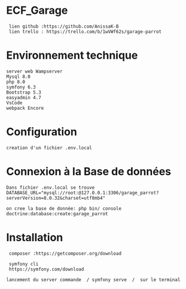 # ECF_Garage
     lien github :https://github.com/AnissaK-B
     lien trello : https://trello.com/b/1wVWf62s/garage-parrot

# Environnement technique
    server web Wampserver
    Mysql 8.0
    php 8.0
    symfony 6.3
    Bootstrap 5.3
    easyadmin 4.7
    VsCode
    webpack Encore


# Configuration
    creation d'un fichier .env.local
 

 # Connexion à la Base de données
    Dans fichier .env.local se trouve
    DATABASE_URL="mysql://root:@127.0.0.1:3306/garage_parrot?serverVersion=8.0.32&charset=utf8mb4"

    on cree la base de donnée: php bin/ console doctrine:database:create:garage_parrot
   





#  Installation
     composer :https://getcomposer.org/download

     symfony cli
     https://symfony.com/download

    lancement du server commande  / symfony serve  /  sur le terminal


 
